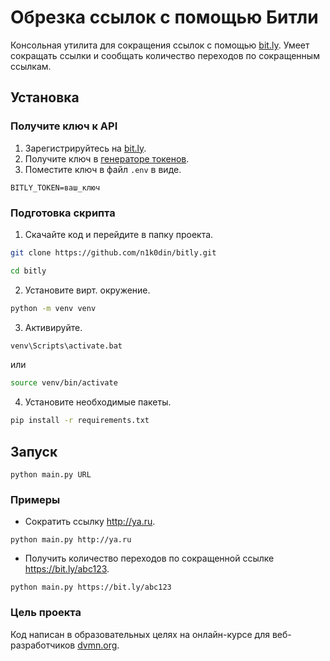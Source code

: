 # Обрезка ссылок с помощью Битли

Консольная утилита для сокращения ссылок с помощью [bit.ly](https://bit.ly).
Умеет сокращать ссылки и сообщать количество переходов по сокращенным ссылкам.

## Установка

### Получите ключ к API

1. Зарегистрируйтесь на [bit.ly](https://bit.ly/).
2. Получите ключ в [генераторе токенов](https://bitly.com/a/oauth_apps).
3. Поместите ключ в файл `.env` в виде.
```
BITLY_TOKEN=ваш_ключ
```

### Подготовка скрипта

1. Скачайте код и перейдите в папку проекта.
  ```bash
  git clone https://github.com/n1k0din/bitly.git
  ```  
  ```bash
  cd bitly
  ```
2. Установите вирт. окружение.
```bash
python -m venv venv
```
3. Активируйте.
```bash
venv\Scripts\activate.bat
```
 или
```bash
source venv/bin/activate
```
4. Установите необходимые пакеты.
```bash
pip install -r requirements.txt
```

## Запуск
```
python main.py URL
```

### Примеры

- Сократить ссылку http://ya.ru.
```
python main.py http://ya.ru
```

- Получить количество переходов по сокращенной ссылке https://bit.ly/abc123.
```
python main.py https://bit.ly/abc123
```

### Цель проекта

Код написан в образовательных целях на онлайн-курсе для веб-разработчиков [dvmn.org](https://dvmn.org/).
